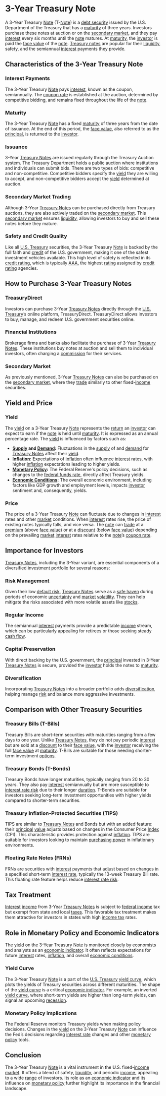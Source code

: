 # 3-Year Treasury Note

A 3-Year Treasury [Note](../n/note.md) (T-[Note](../n/note.md)) is a [debt security](../d/debt_security.md) issued by the U.S. Department of the Treasury that has a [maturity](../m/maturity.md) of three years. Investors purchase these notes at auction or on the [secondary market](../s/secondary_market.md), and they pay [interest](../i/interest.md) every six months until the [note](../n/note.md) matures. At [maturity](../m/maturity.md), the [investor](../i/investor.md) is paid the [face value](../f/face_value.md) of the [note](../n/note.md). [Treasury notes](../t/treasury_notes.md) are popular for their [liquidity](../l/liquidity.md), safety, and the semiannual [interest](../i/interest.md) payments they provide.

## Characteristics of the 3-Year Treasury Note

### Interest Payments

The 3-Year Treasury [Note](../n/note.md) pays [interest](../i/interest.md), known as the coupon, semiannually. The [coupon rate](../c/coupon_rate.md) is established at the auction, determined by competitive bidding, and remains fixed throughout the life of the [note](../n/note.md).

### Maturity

The 3-Year Treasury [Note](../n/note.md) has a fixed [maturity](../m/maturity.md) of three years from the date of issuance. At the end of this period, the [face value](../f/face_value.md), also referred to as the [principal](../p/principal.md), is returned to the [investor](../i/investor.md).

### Issuance

3-Year [Treasury Notes](../t/treasury_notes.md) are issued regularly through the Treasury Auction system. The Treasury Department holds a public auction where institutions and individuals can submit bids. There are two types of bids: competitive and non-competitive. Competitive bidders specify the [yield](../y/yield.md) they are willing to accept, and non-competitive bidders accept the [yield](../y/yield.md) determined at auction.

### Secondary Market Trading

Although 3-Year [Treasury Notes](../t/treasury_notes.md) can be purchased directly from Treasury auctions, they are also actively traded on the [secondary market](../s/secondary_market.md). This [secondary market](../s/secondary_market.md) ensures [liquidity](../l/liquidity.md), allowing investors to buy and sell these notes before they mature.

### Safety and Credit Quality

Like all [U.S. Treasury](../u/u.s._treasury.md) securities, the 3-Year Treasury [Note](../n/note.md) is backed by the full faith and [credit](../c/credit.md) of the U.S. government, making it one of the safest investment vehicles available. This high level of safety is reflected in its [credit rating](../c/credit_rating.md), which is typically [AAA](../a/aaa.md), the highest [rating](../r/rating.md) assigned by [credit rating](../c/credit_rating.md) agencies.

## How to Purchase 3-Year Treasury Notes

### TreasuryDirect

Investors can purchase 3-Year [Treasury Notes](../t/treasury_notes.md) directly through the [U.S. Treasury](../u/u.s._treasury.md)’s online platform, TreasuryDirect. TreasuryDirect allows investors to buy, manage, and redeem U.S. government securities online.

### Financial Institutions

Brokerage firms and banks also facilitate the purchase of 3-Year [Treasury Notes](../t/treasury_notes.md). These institutions buy notes at auction and sell them to individual investors, often charging a [commission](../c/commission.md) for their services.

### Secondary Market

As previously mentioned, 3-Year [Treasury Notes](../t/treasury_notes.md) can also be purchased on the [secondary market](../s/secondary_market.md), where they [trade](../t/trade.md) similarly to other fixed-[income](../i/income.md) securities.

## Yield and Price

### Yield

The [yield](../y/yield.md) on a 3-Year Treasury [Note](../n/note.md) represents the [return](../r/return.md) an [investor](../i/investor.md) can expect to earn if the [note](../n/note.md) is held until [maturity](../m/maturity.md). It is expressed as an annual percentage rate. The [yield](../y/yield.md) is influenced by factors such as:

- **[Supply](../s/supply.md) and [Demand](../d/demand.md):** Fluctuations in the [supply](../s/supply.md) of and [demand](../d/demand.md) for [Treasury Notes](../t/treasury_notes.md) affect their [yield](../y/yield.md).
- **[Inflation](../i/inflation.md):** Expectations of [inflation](../i/inflation.md) often influence [interest](../i/interest.md) rates, with higher [inflation](../i/inflation.md) expectations leading to higher yields.
- **[Monetary Policy](../m/monetary_policy.md):** The Federal Reserve's policy decisions, such as changes to the [federal funds rate](../f/federal_funds_rate.md), directly affect Treasury yields.
- **[Economic Conditions](../e/economic_conditions.md):** The overall economic environment, including factors like GDP growth and employment levels, impacts [investor](../i/investor.md) sentiment and, consequently, yields.

### Price

The price of a 3-Year Treasury [Note](../n/note.md) can fluctuate due to changes in [interest](../i/interest.md) rates and other [market](../m/market.md) conditions. When [interest](../i/interest.md) rates rise, the price of existing notes typically falls, and vice versa. The [note](../n/note.md) can [trade](../t/trade.md) at a [premium](../p/premium.md) (above [face value](../f/face_value.md)) or at a [discount](../d/discount.md) (below [face value](../f/face_value.md)) depending on the prevailing [market](../m/market.md) [interest](../i/interest.md) rates relative to the [note](../n/note.md)’s [coupon rate](../c/coupon_rate.md).

## Importance for Investors

[Treasury Notes](../t/treasury_notes.md), including the 3-Year variant, are essential components of a diversified investment portfolio for several reasons:

### Risk Management

Given their low [default risk](../d/default_risk.md), [Treasury Notes](../t/treasury_notes.md) serve as a [safe haven](../s/safe_haven.md) during periods of economic [uncertainty](../u/uncertainty_in_trading.md) and [market](../m/market.md) [volatility](../v/volatility.md). They can help mitigate the risks associated with more volatile assets like [stocks](../s/stock.md).

### Regular Income

The semiannual [interest](../i/interest.md) payments provide a predictable [income](../i/income.md) stream, which can be particularly appealing for retirees or those seeking steady [cash flow](../c/cash_flow.md).

### Capital Preservation

With direct backing by the U.S. government, the [principal](../p/principal.md) invested in 3-Year [Treasury Notes](../t/treasury_notes.md) is secure, provided the [investor](../i/investor.md) holds the notes to [maturity](../m/maturity.md).

### Diversification

Incorporating [Treasury Notes](../t/treasury_notes.md) into a broader portfolio adds [diversification](../d/diversification.md), helping manage [risk](../r/risk.md) and balance more aggressive investments.

## Comparison with Other Treasury Securities

### Treasury Bills (T-Bills)

Treasury Bills are short-term securities with maturities ranging from a few days to one year. Unlike [Treasury Notes](../t/treasury_notes.md), they do not pay periodic [interest](../i/interest.md) but are sold at a [discount](../d/discount.md) to their [face value](../f/face_value.md), with the [investor](../i/investor.md) receiving the full [face value](../f/face_value.md) at [maturity](../m/maturity.md). T-Bills are suitable for those needing shorter-term investment [options](../o/options.md).

### Treasury Bonds (T-Bonds)

Treasury Bonds have longer maturities, typically ranging from 20 to 30 years. They also pay [interest](../i/interest.md) semiannually but are more susceptible to [interest rate risk](../i/interest_rate_risk.md) due to their longer [duration](../d/duration.md). T-Bonds are suitable for investors seeking long-term investment opportunities with higher yields compared to shorter-term securities.

### Treasury Inflation-Protected Securities (TIPS)

TIPS are similar to [Treasury Notes](../t/treasury_notes.md) and Bonds but with an added feature: their [principal](../p/principal.md) [value](../v/value.md) adjusts based on changes in the Consumer Price [Index](../i/index_instrument.md) (CPI). This characteristic provides protection against [inflation](../i/inflation.md). TIPS are suitable for investors looking to maintain [purchasing power](../p/purchasing_power.md) in inflationary environments.

### Floating Rate Notes (FRNs)

FRNs are securities with [interest](../i/interest.md) payments that adjust based on changes in a specified short-term [interest rate](../i/interest_rate.md), typically the 13-week Treasury Bill rate. This floating rate feature helps reduce [interest rate risk](../i/interest_rate_risk.md).

## Tax Treatment

[Interest](../i/interest.md) [income](../i/income.md) from 3-Year [Treasury Notes](../t/treasury_notes.md) is subject to [federal income](../f/federal_income.md) tax but exempt from state and local [taxes](../t/taxes.md). This favorable tax treatment makes them attractive for investors in states with high [income tax](../i/income_tax.md) rates.

## Role in Monetary Policy and Economic Indicators

The [yield](../y/yield.md) on the 3-Year Treasury [Note](../n/note.md) is monitored closely by economists and analysts as an [economic indicator](../e/economic_indicator.md). It often reflects expectations for future [interest](../i/interest.md) rates, [inflation](../i/inflation.md), and overall [economic conditions](../e/economic_conditions.md).

### Yield Curve

The 3-Year Treasury [Note](../n/note.md) is a part of the [U.S. Treasury](../u/u.s._treasury.md) [yield curve](../y/yield_curve.md), which plots the yields of Treasury securities across different maturities. The shape of the [yield curve](../y/yield_curve.md) is a critical [economic indicator](../e/economic_indicator.md). For example, an inverted [yield curve](../y/yield_curve.md), where short-term yields are higher than long-term yields, can signal an upcoming [recession](../r/recession.md).

### Monetary Policy Implications

The Federal Reserve monitors Treasury yields when making policy decisions. Changes in the [yield](../y/yield.md) on the 3-Year Treasury [Note](../n/note.md) can influence the Fed’s decisions regarding [interest rate](../i/interest_rate.md) changes and other [monetary policy](../m/monetary_policy.md) tools.

## Conclusion

The 3-Year Treasury [Note](../n/note.md) is a vital instrument in the U.S. fixed-[income](../i/income.md) [market](../m/market.md). It offers a blend of safety, [liquidity](../l/liquidity.md), and periodic [income](../i/income.md), appealing to a wide [range](../r/range.md) of investors. Its role as an [economic indicator](../e/economic_indicator.md) and its influence on [monetary policy](../m/monetary_policy.md) further highlight its importance in the financial landscape.